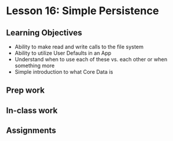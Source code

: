 # Lesson 16: Simple Persistence

## Learning Objectives
* Ability to make read and write calls to the file system
* Ability to utilize User Defaults in an App
* Understand when to use each of these vs. each other or when something more
* Simple introduction to what Core Data is

## Prep work

## In-class work

## Assignments
